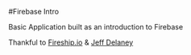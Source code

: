 #Firebase Intro

Basic Application built as an introduction to Firebase

Thankful to [Fireship.io](https://fireship.io/) & [Jeff Delaney](https://developers.google.com/community/experts/directory/profile/profile-jeff_delaney)
